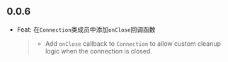 ## 0.0.6

- Feat: 在`Connection`类成员中添加`onClose`回调函数
  > - Add `onClose` callback to `Connection` to allow custom cleanup logic when the connection is closed.
